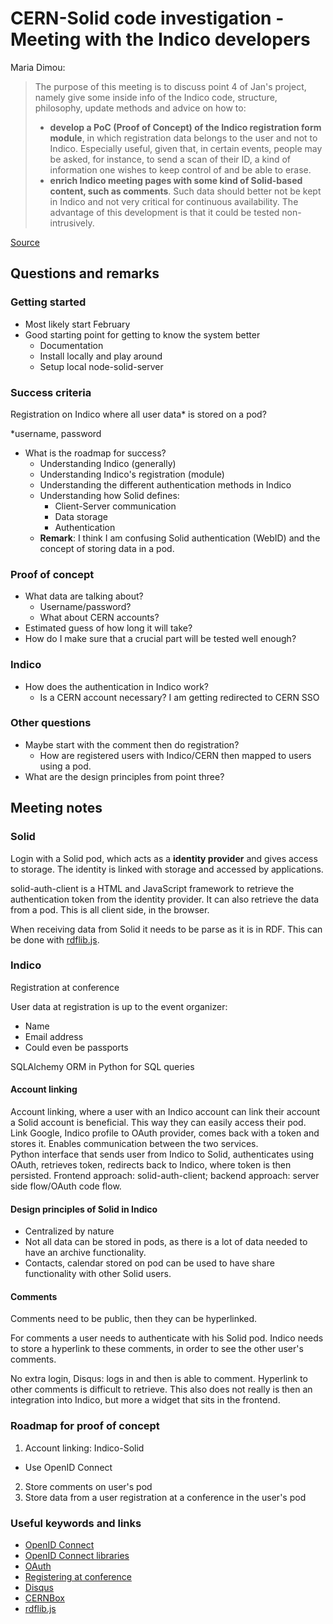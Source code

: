# CERN-Solid code investigation - Meeting with the Indico developers

Maria Dimou:

>The purpose of this meeting is to discuss point 4 of Jan's project, namely give some inside info of the Indico code, structure, philosophy, update methods and advice on how to:
>
>* **develop a PoC (Proof of Concept) of the Indico registration form module**, in which registration data belongs to the user and not to Indico. Especially useful, given that, in certain events, people may be asked, for instance, to send a scan of their ID, a kind of information one wishes to keep control of and be able to erase.
>* **enrich Indico meeting pages with some kind of Solid-based content, such as comments**. Such data should better not be kept in Indico and not very critical for continuous availability. The advantage of this development is that it could be tested non-intrusively.

[Source](https://indico.cern.ch/event/963608/)

## Questions and remarks

### Getting started

* Most likely start February
* Good starting point for getting to know the system better
  * Documentation
  * Install locally and play around
  * Setup local node-solid-server

### Success criteria

Registration on Indico where all user data* is stored on a pod?

*username, password

* What is the roadmap for success?
  * Understanding Indico (generally)
  * Understanding Indico's registration (module)
  * Understanding the different authentication methods in Indico
  * Understanding how Solid defines:
    * Client-Server communication
    * Data storage
    * Authentication
  * **Remark**: I think I am confusing Solid authentication (WebID) and the concept of storing data in a pod.

### Proof of concept

* What data are talking about?
  * Username/password?
  * What about CERN accounts?
* Estimated guess of how long it will take?
* How do I make sure that a crucial part will be tested well enough?

### Indico

* How does the authentication in Indico work?
  * Is a CERN account necessary? I am getting redirected to CERN SSO

### Other questions

* Maybe start with the comment then do registration?
  * How are registered users with Indico/CERN then mapped to users using a pod.
* What are the design principles from point three?

## Meeting notes

### Solid

Login with a Solid pod, which acts as a **identity provider** and gives access to storage.
The identity is linked with storage and accessed by applications.

solid-auth-client is a HTML and JavaScript framework to retrieve the authentication token from the identity provider. It can also retrieve the data from a pod.
This is all client side, in the browser.

When receiving data from Solid it needs to be parse as it is in RDF. This can be done with [rdflib.js](https://github.com/linkeddata/rdflib.js).

### Indico

Registration at conference

User data at registration is up to the event organizer:

- Name
- Email address
- Could even be passports

SQLAlchemy ORM in Python for SQL queries

#### Account linking

Account linking, where a user with an Indico account can link their account a Solid account is beneficial. This way they can easily access their pod.\
Link Google, Indico profile to OAuth provider, comes back with a token and stores it. Enables communication between the two services.\
Python interface that sends user from Indico to Solid, authenticates using OAuth, retrieves token, redirects back to Indico, where token is then persisted. Frontend approach: solid-auth-client; backend approach: server side flow/OAuth code flow.

#### Design principles of Solid in Indico

- Centralized by nature
- Not all data can be stored in pods, as there is a lot of data needed to have an archive functionality.
- Contacts, calendar stored on pod can be used to have share functionality with other Solid users.

#### Comments

Comments need to be public, then they can be hyperlinked.

For comments a user needs to authenticate with his Solid pod. Indico needs to store a hyperlink to these comments, in order to see the other user's comments.

No extra login, Disqus: logs in and then is able to comment. Hyperlink to other comments is difficult to retrieve. This also does not really is then an integration into Indico, but more a widget that sits in the frontend.

### Roadmap for proof of concept

1. Account linking: Indico-Solid
  - Use OpenID Connect
2. Store comments on user's pod
3. Store data from a user registration at a conference in the user's pod

### Useful keywords and links

- [OpenID Connect](https://en.wikipedia.org/wiki/OpenID_Connect)
- [OpenID Connect libraries](https://openid.net/developers/libraries/)
- [OAuth](https://en.wikipedia.org/wiki/OAuth)
- [Registering at conference](https://indico.docs.cern.ch/conferences/registration/)
- [Disqus](https://about.disqus.com/disqus-demo-page)
- [CERNBox](https://cernbox.web.cern.ch/cernbox/)
- [rdflib.js](https://github.com/linkeddata/rdflib.js)
